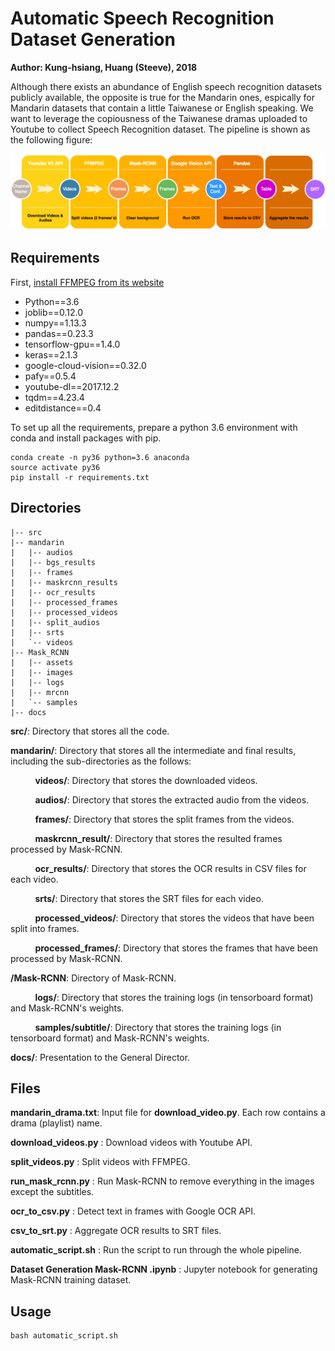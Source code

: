 # Automatic Speech Recognition Dataset Generation

__Author: Kung-hsiang, Huang (Steeve), 2018__

Although there exists an abundance of English speech recognition datasets publicly available, the opposite is true for the Mandarin ones, espically for Mandarin datasets that contain a little Taiwanese or English speaking. We want to leverage the copiousness of the Taiwanese dramas uploaded to Youtube to collect Speech Recognition dataset. The pipeline is shown as the following figure:

![Pipeline](/docs/DataCollectionPipeline.png)

## Requirements

First, [install FFMPEG from its website](https://github.com/adaptlearning/adapt_authoring/wiki/Installing-FFmpeg)

* Python==3.6
* joblib==0.12.0
* numpy==1.13.3
* pandas==0.23.3
* tensorflow-gpu==1.4.0
* keras==2.1.3
* google-cloud-vision==0.32.0
* pafy==0.5.4
* youtube-dl==2017.12.2
* tqdm==4.23.4
* editdistance==0.4

To set up all the requirements, prepare a python 3.6 environment with conda and install packages with pip.

```
conda create -n py36 python=3.6 anaconda
source activate py36
pip install -r requirements.txt
```

## Directories

```
|-- src
|-- mandarin
|   |-- audios
|   |-- bgs_results
|   |-- frames
|   |-- maskrcnn_results
|   |-- ocr_results
|   |-- processed_frames
|   |-- processed_videos
|   |-- split_audios
|   |-- srts
|   `-- videos
|-- Mask_RCNN
|   |-- assets
|   |-- images
|   |-- logs
|   |-- mrcnn
|   `-- samples
|-- docs

```

**src/**: Directory that stores all the code.

**mandarin/**: Directory that stores all the intermediate and final results, including the sub-directories as the follows:

&nbsp;&nbsp;&nbsp;&nbsp; &nbsp;&nbsp;&nbsp;&nbsp; **videos/**: Directory that stores the downloaded videos.

&nbsp;&nbsp;&nbsp;&nbsp; &nbsp;&nbsp;&nbsp;&nbsp; **audios/**: Directory that stores the extracted audio from the videos.

&nbsp;&nbsp;&nbsp;&nbsp; &nbsp;&nbsp;&nbsp;&nbsp; **frames/**: Directory that stores the split frames from the videos.

&nbsp;&nbsp;&nbsp;&nbsp; &nbsp;&nbsp;&nbsp;&nbsp; **maskrcnn_result/**: Directory that stores the resulted frames processed by Mask-RCNN.

&nbsp;&nbsp;&nbsp;&nbsp; &nbsp;&nbsp;&nbsp;&nbsp; **ocr_results/**: Directory that stores the OCR results in CSV files for each video.

&nbsp;&nbsp;&nbsp;&nbsp; &nbsp;&nbsp;&nbsp;&nbsp; **srts/**: Directory that stores the SRT files for each video.

&nbsp;&nbsp;&nbsp;&nbsp; &nbsp;&nbsp;&nbsp;&nbsp; **processed_videos/**: Directory that stores the videos that have been split into frames.

&nbsp;&nbsp;&nbsp;&nbsp; &nbsp;&nbsp;&nbsp;&nbsp; **processed_frames/**: Directory that stores the frames that have been processed by Mask-RCNN.


**/Mask-RCNN**: Directory of Mask-RCNN.

&nbsp;&nbsp;&nbsp;&nbsp; &nbsp;&nbsp;&nbsp;&nbsp; **logs/**: Directory that stores the training logs (in tensorboard format) and Mask-RCNN's weights.

&nbsp;&nbsp;&nbsp;&nbsp; &nbsp;&nbsp;&nbsp;&nbsp; **samples/subtitle/**: Directory that stores the training logs (in tensorboard format) and Mask-RCNN's weights.

**docs/**: Presentation to the General Director.

## Files 

**mandarin_drama.txt**: Input file for __download_video.py__. Each row contains a drama (playlist) name.

__download_videos.py__ : Download videos with Youtube API.

__split_videos.py__ : Split videos with  FFMPEG.

__run_mask_rcnn.py__ : Run Mask-RCNN to remove everything in the images except the subtitles.

__ocr_to_csv.py__ : Detect text in frames with Google OCR API.

__csv_to_srt.py__ : Aggregate OCR results to SRT files.

__automatic_script.sh__ : Run the script to run through the whole pipeline.

__Dataset Generation Mask-RCNN .ipynb__ : Jupyter notebook for generating Mask-RCNN training dataset.


## Usage 

```
bash automatic_script.sh

```